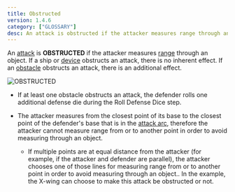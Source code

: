 ```yaml
---
title: Obstructed
version: 1.4.6
category: ["GLOSSARY"]
desc: An attack is obstructed if the attacker measures range through an object.
---
```


An [attack](/rules/Attack) is **OBSTRUCTED** if the attacker measures [range](/rules/Range) through an object. If a ship or [device](/rules/Device) obstructs an attack, there is no inherent effect. If an [obstacle](/rules/Obstacle) obstructs an attack, there is an additional effect.

![OBSTRUCTED](OBSTRUCTED.webp)

- If at least one obstacle obstructs an attack, the defender rolls one additional defense die during the Roll Defense Dice step.

- The attacker measures from the closest point of its base to the closest point of the defender's base that is in the [attack arc](/rules/Arc), therefore the attacker cannot measure range from or to another point in order to avoid measuring through an object.
  + If multiple points are at equal distance from the attacker (for example, if the attacker and defender are parallel), the attacker chooses one of those lines for measuring range from or to another point in order to avoid measuring through an object.. In the example, the X-wing can choose to make this attack be obstructed or not.

